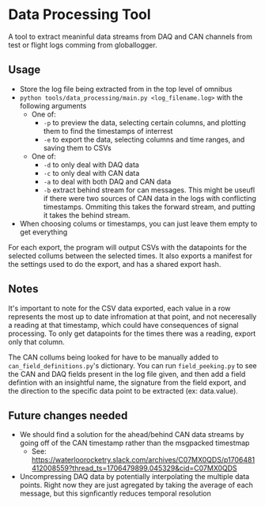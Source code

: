 # Data Processing Tool

A tool to extract meaninful data streams from DAQ and CAN channels from test or flight logs comming from globallogger.

## Usage

- Store the log file being extracted from in the top level of omnibus
- `python tools/data_processing/main.py <log_filename.log>` with the following arguments
  - One of:
    - `-p` to preview the data, selecting certain columns, and plotting them to find the timestamps of interrest
    - `-e` to export the data, selecting columns and time ranges, and saving them to CSVs
  - One of:
    - `-d` to only deal with DAQ data
    - `-c` to only deal with CAN data
    - `-a` to deal with both DAQ and CAN data
    - `-b` extract behind stream for can messages. This might be useufl if there were two sources of CAN data in the logs with conflicting timestamps. Ommiting this takes the forward stream, and putting it takes the behind stream.
- When choosing colums or timestamps, you can just leave them empty to get everything

For each export, the program will output CSVs with the datapoints for the selected collums between the selected times. It also exports a manifest for the settings used to do the export, and has a shared export hash.

## Notes

It's important to note for the CSV data exported, each value in a row represents the most up to date infromation at that point, and not neceresally a reading at that timestamp, which could have consequences of signal processing. To only get datapoints for the times there was a reading, export only that column.

The CAN collums being looked for have to be manually added to `can_field_definitions.py`'s  dictionary. You can run `field_peeking.py` to see the CAN and DAQ fields present in the log file given, and then add a field defintion with an insightful name, the signature from the field export, and the direction to the specific data point to be extracted (ex: data.value).

## Future changes needed

- We should find a solution for the ahead/behind CAN data streams by going off of the CAN timestamp rather than the msgpacked timestmap
  - See: https://waterloorocketry.slack.com/archives/C07MX0QDS/p1706481412008559?thread_ts=1706479899.045329&cid=C07MX0QDS
- Uncompressing DAQ data by potentially interpolating the multiple data points. Right now they are just agregated by taking the average of each message, but this signficantly reduces temporal resolution
